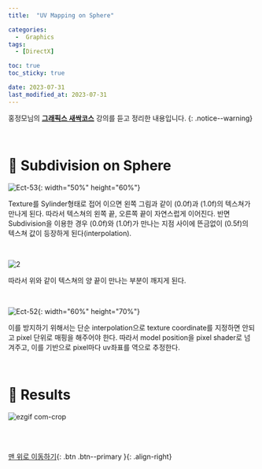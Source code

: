```yaml
---
title:  "UV Mapping on Sphere" 

categories:
  -  Graphics
tags:
  - [DirectX]

toc: true
toc_sticky: true

date: 2023-07-31
last_modified_at: 2023-07-31
---
```



홍정모님의 **[그래픽스 새싹코스](https://honglab.co.kr/)** 강의를 듣고 정리한 내용입니다.
{: .notice--warning}

<br>


# 🐥 Subdivision on Sphere

![Ect-53](https://github.com/inhopp/inhopp/assets/96368476/7b8e7887-559e-420e-aeda-bd50484dcee3){: width="50%" height="60%"}

Texture를 Sylinder형태로 접어 이으면 왼쪽 그림과 같이 (0.0f)과 (1.0f)의 텍스쳐가 만나게 된다. 따라서 텍스쳐의 왼쪽 끝, 오른쪽 끝이 자연스럽게 이어진다. 반면 Subdivision을 이용한 경우 (0.0f)와 (1.0f)가 만나는 지점 사이에 뜬금없이 (0.5f)의 텍스쳐 값이 등장하게 된다(interpolation).

<br>

![2](https://github.com/inhopp/inhopp/assets/96368476/a72dc1e6-d87c-4850-8dd3-ec14def667af)

따라서 위와 같이 텍스쳐의 양 끝이 만나는 부분이 깨지게 된다.

<br>

![Ect-52](https://github.com/inhopp/inhopp/assets/96368476/db72e5e3-b138-4e7e-a1e9-083f8df808c8){: width="60%" height="70%"}

이를 방지하기 위해서는 단순 interpolation으로 texture coordinate를 지정하면 안되고 pixel 단위로 매핑을 해주어야 한다. 따라서 model position을 pixel shader로 넘겨주고, 이를 기반으로 pixel마다 uv좌표를 역으로 추정한다.

<br>


# 🐥 Results

![ezgif com-crop](https://github.com/inhopp/inhopp/assets/96368476/3174af19-7a4c-48df-95ff-8a1c92006a2c)





<br>
<br>


[맨 위로 이동하기](#){: .btn .btn--primary }{: .align-right}